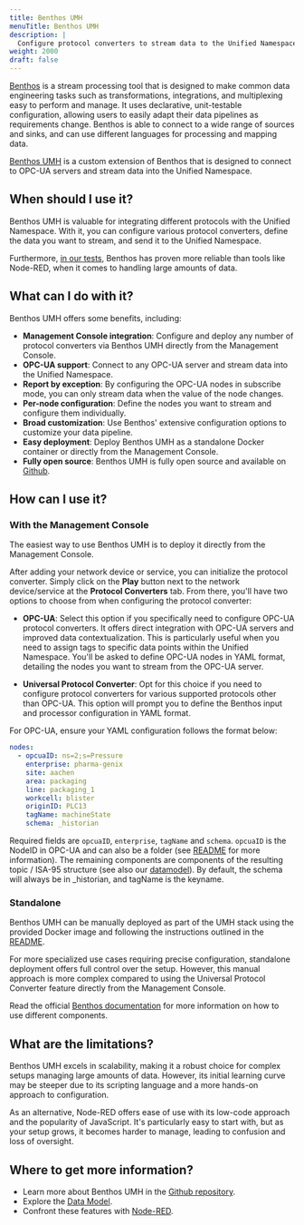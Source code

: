 ```yaml
---
title: Benthos UMH
menuTitle: Benthos UMH
description: |
  Configure protocol converters to stream data to the Unified Namespace directly in the Management Console.
weight: 2000
draft: false
---
```


[Benthos](https://www.benthos.dev/docs/about) is a stream processing tool that
is designed to make common data engineering tasks such as transformations,
integrations, and multiplexing easy to perform and manage. It uses declarative,
unit-testable configuration, allowing users to easily adapt their data
pipelines as requirements change. Benthos is able to connect to a wide range of
sources and sinks, and can use different languages for processing and mapping
data.

[Benthos UMH](/docs/features/connectivity/benthos-umh/) is a custom extension of
Benthos that is designed to connect to OPC-UA servers and stream data into the
Unified Namespace.

## When should I use it?

Benthos UMH is valuable for integrating different protocols with the Unified Namespace.
With it, you can configure various protocol converters, define the data you want to
stream, and send it to the Unified Namespace.

Furthermore, [in our tests](https://learn.umh.app/blog/our-open-source-docker-container-to-connect-opc-ua-with-the-unified-namespace/#testing-existing-solutions),
Benthos has proven more reliable than tools like Node-RED, when it comes to
handling large amounts of data.

## What can I do with it?

Benthos UMH offers some benefits, including:

- **Management Console integration**: Configure and deploy any number of protocol converters via
  Benthos UMH directly from the Management Console.
- **OPC-UA support**: Connect to any OPC-UA server and stream data into the
  Unified Namespace.
- **Report by exception**: By configuring the OPC-UA nodes in subscribe mode,
  you can only stream data when the value of the node changes.
- **Per-node configuration**: Define the nodes you want to stream and configure
  them individually.
- **Broad customization**: Use Benthos' extensive configuration options to
  customize your data pipeline.
- **Easy deployment**: Deploy Benthos UMH as a standalone Docker container or
  directly from the Management Console.
- **Fully open source**: Benthos UMH is fully open source and available on
  [Github](https://github.com/united-manufacturing-hub/benthos-umh).

## How can I use it?

### With the Management Console

The easiest way to use Benthos UMH is to deploy it directly from the Management
Console.

After adding your network device or service, you can initialize the protocol
converter. Simply click on the **Play** button next to the network device/service
at the **Protocol Converters** tab.
From there, you'll have two options to choose from when configuring the
protocol converter:

- **OPC-UA**: Select this option if you specifically need to configure
  OPC-UA protocol converters. It offers direct integration with OPC-UA servers
  and improved data contextualization. This is particularly useful when you need
  to assign tags to specific data points within the Unified Namespace. You'll be
  asked to define OPC-UA nodes in YAML format, detailing the nodes you want to stream
  from the OPC-UA server.

- **Universal Protocol Converter**: Opt for this choice if you need to configure
  protocol converters for various supported protocols other than OPC-UA. This option
  will prompt you to define the Benthos input and processor configuration in YAML format.

For OPC-UA, ensure your YAML configuration follows the format below:

```yaml
nodes:
  - opcuaID: ns=2;s=Pressure
    enterprise: pharma-genix
    site: aachen
    area: packaging
    line: packaging_1
    workcell: blister
    originID: PLC13
    tagName: machineState
    schema: _historian
```

Required fields are `opcuaID`, `enterprise`, `tagName` and `schema`. `opcuaID`
is the NodeID in OPC-UA and can also be a folder (see [README](https://github.com/united-manufacturing-hub/benthos-umh?tab=readme-ov-file#node-ids)
for more information). The remaining components are components of the resulting
topic / ISA-95 structure (see also our [datamodel](/docs/datamodel)). By default,
the schema will always be in \_historian, and tagName is the keyname.

### Standalone

Benthos UMH can be manually deployed as part of the UMH stack using the provided Docker
image and following the instructions outlined in the [README](https://github.com/united-manufacturing-hub/benthos-umh?tab=readme-ov-file#with-the-united-manufacturing-hub-kubernetes--kafka).

For more specialized use cases requiring precise configuration, standalone deployment
offers full control over the setup. However, this manual approach is more complex
compared to using the Universal Protocol Converter feature directly from the
Management Console.

Read the official [Benthos documentation](https://www.benthos.dev/docs/components/about)
for more information on how to use different components.

## What are the limitations?

Benthos UMH excels in scalability, making it a robust choice for complex setups
managing large amounts of data. However, its initial learning curve may be steeper
due to its scripting language and a more hands-on approach to configuration.

As an alternative, Node-RED offers ease of use with its low-code approach and the
popularity of JavaScript. It's particularly easy to start with, but as your setup grows,
it becomes harder to manage, leading to confusion and loss of oversight.

## Where to get more information?

- Learn more about Benthos UMH in the [Github repository](https://github.com/united-manufacturing-hub/benthos-umh).
- Explore the [Data Model](/docs/datamodel).
- Confront these features with [Node-RED](/docs/features/connectivity/node-red/).
